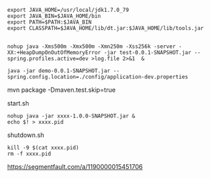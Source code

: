 ```
export JAVA_HOME=/usr/local/jdk1.7.0_79
export JAVA_BIN=$JAVA_HOME/bin
export PATH=$PATH:$JAVA_BIN
export CLASSPATH=$JAVA_HOME/lib/dt.jar:$JAVA_HOME/lib/tools.jar


nohup java -Xms500m -Xmx500m -Xmn250m -Xss256k -server -XX:+HeapDumpOnOutOfMemoryError -jar test-0.0.1-SNAPSHOT.jar --spring.profiles.active=dev >log.file 2>&1  &

```

```
java -jar demo-0.0.1-SNAPSHOT.jar --spring.config.location=./config/application-dev.properties
```

mvn package -Dmaven.test.skip=true  

start.sh
```
nohup java -jar xxxx-1.0.0-SNAPSHOT.jar &
echo $! > xxxx.pid
```
shutdown.sh
```
kill -9 $(cat xxxx.pid)
rm -f xxxx.pid
```

https://segmentfault.com/a/1190000015451706

